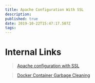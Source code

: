 ```yaml
---
title: Apache Configuration With SSL
description: 
published: true
date: 2019-10-22T15:47:17.507Z
tags: 
---
```


<!-- Title: Internal Links -->
# Internal Links
> [Apache configuration with SSL](/apache-configuration-with-ssl)

>[Docker Container Garbage Cleaning](/docker-container-garbage-cleaning)